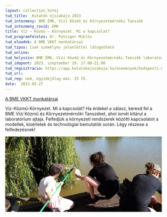 ```yaml
---
layout: collection_kutej
tud_title:  Kutatók éjszakája 2023
tud_intezmeny: BME ÉMK, Vízi Közmű és Környezetmérnöki Tanszék
tud_intezmeny_rovid: EMK
title: Víz – Közmű – Környezet. Mi a kapcsolat?
tud_programfelelos: Dr. Patziger Miklós
tud_eloadok: A BME VKKT munkatársai
tud_tipus: Csak személyes jelenléttel látogatható
tud_online: 
tud_helyszin: BME ÉMK, Vízi Közmű és Környezetmérnöki Tanszék laboratórium, BME K épület, földszint, 32.
tud_idopont: 2023. szeptember 29. 17.00-21.00
tud_regisztracio: https://app.kutatokejszakaja.hu/esemenyek/budapesti-muszaki-es-gazdasagtudomanyi-egyetem/viz-kozmu-kornyezet-mi-a-kapcsolat
tud_url: 
tud_reg: nem, egyidejűleg max. 25 fő.
date:  2023-03-27
---
```


[A BME VKKT munkatársai](https://epito.bme.hu/vkkt/munkatarsak)

Víz-Közmű-Környezet. Mi a kapcsolat? Ha érdekel a válasz, keresd fel a BME Vízi Közmű és Környezetmérnöki Tanszéket, ahol ismét kitárul a laboratórium ajtaja. Felfedjük a környezeti rendszerek közötti kapcsolatot a modellek, kísérletek és technológiai bemutatók során. Légy részese a felfedezésnek!

![Víz – Közmű – Környezet. Mi a kapcsolat?](images/viz-kozmu-kornyezet-mi-a-kapcsolat.jpg)
